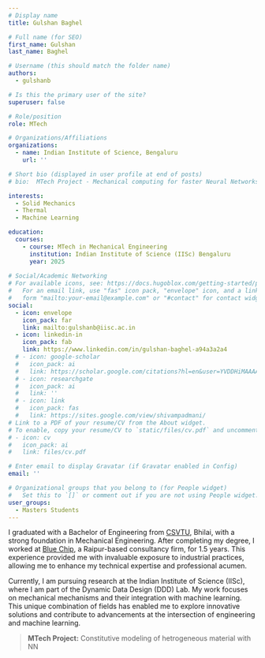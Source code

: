 ```yaml
---
# Display name
title: Gulshan Baghel

# Full name (for SEO)
first_name: Gulshan
last_name: Baghel

# Username (this should match the folder name)
authors:
  - gulshanb

# Is this the primary user of the site?
superuser: false

# Role/position
role: MTech

# Organizations/Affiliations
organizations:
  - name: Indian Institute of Science, Bengaluru
    url: ''

# Short bio (displayed in user profile at end of posts)
# bio:  MTech Project - Mechanical computing for faster Neural Networks

interests:
  - Solid Mechanics
  - Thermal
  - Machine Learning

education:
  courses:
    - course: MTech in Mechanical Engineering
      institution: Indian Institute of Science (IISc) Bengaluru
      year: 2025
      
# Social/Academic Networking
# For available icons, see: https://docs.hugoblox.com/getting-started/page-builder/#icons
#   For an email link, use "fas" icon pack, "envelope" icon, and a link in the
#   form "mailto:your-email@example.com" or "#contact" for contact widget.
social:
  - icon: envelope
    icon_pack: far
    link: mailto:gulshanb@iisc.ac.in
  - icon: linkedin-in
    icon_pack: fab
    link: https://www.linkedin.com/in/gulshan-baghel-a94a3a2a4
  # - icon: google-scholar
  #   icon_pack: ai
  #   link: https://scholar.google.com/citations?hl=en&user=YVDDHiMAAAAJ
  # - icon: researchgate
  #   icon_pack: ai
  #   link: ''
  # - icon: link
  #   icon_pack: fas
  #   link: https://sites.google.com/view/shivampadmani/
# Link to a PDF of your resume/CV from the About widget.
# To enable, copy your resume/CV to `static/files/cv.pdf` and uncomment the lines below.
# - icon: cv
#   icon_pack: ai
#   link: files/cv.pdf

# Enter email to display Gravatar (if Gravatar enabled in Config)
email: ''

# Organizational groups that you belong to (for People widget)
#   Set this to `[]` or comment out if you are not using People widget.
user_groups:
  - Masters Students
---
```


I graduated with a Bachelor of Engineering from [CSVTU](https://csvtu.ac.in/), Bhilai, with a strong foundation in Mechanical Engineering. After completing my degree, I worked at [Blue Chip](https://www.bluechipindia.co.in/), a Raipur-based consultancy firm, for 1.5 years. This experience provided me with invaluable exposure to industrial practices, allowing me to enhance my technical expertise and professional acumen.

Currently, I am pursuing research at the Indian Institute of Science (IISc), where I am part of the Dynamic Data Design (DDD) Lab. My work focuses on mechanical mechanisms and their integration with machine learning. This unique combination of fields has enabled me to explore innovative solutions and contribute to advancements at the intersection of engineering and machine learning.

> **MTech Project:** Constitutive modeling of hetrogeneous material with NN

